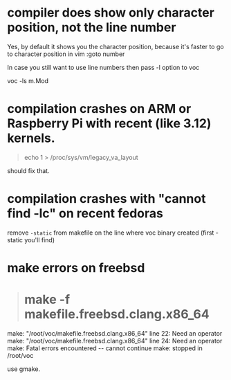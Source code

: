 

compiler does show only character position, not the line number
===============================================================

Yes, by default it shows you the character position, because it's faster to go to character position in vim
:goto number

In case you still want to use line numbers then pass -l option to voc

voc -ls m.Mod

compilation crashes on ARM or Raspberry Pi with recent (like 3.12) kernels.
===========================================================================

> echo 1 > /proc/sys/vm/legacy_va_layout

should fix that.

compilation crashes with "cannot find -lc" on recent fedoras
============================================================

remove <code>-static</code> from makefile on the line where voc binary created (first -static you'll find)

make errors on freebsd
======================

># make -f makefile.freebsd.clang.x86_64 
make: "/root/voc/makefile.freebsd.clang.x86_64" line 22: Need an operator
make: "/root/voc/makefile.freebsd.clang.x86_64" line 24: Need an operator
make: Fatal errors encountered -- cannot continue
make: stopped in /root/voc

use gmake.

